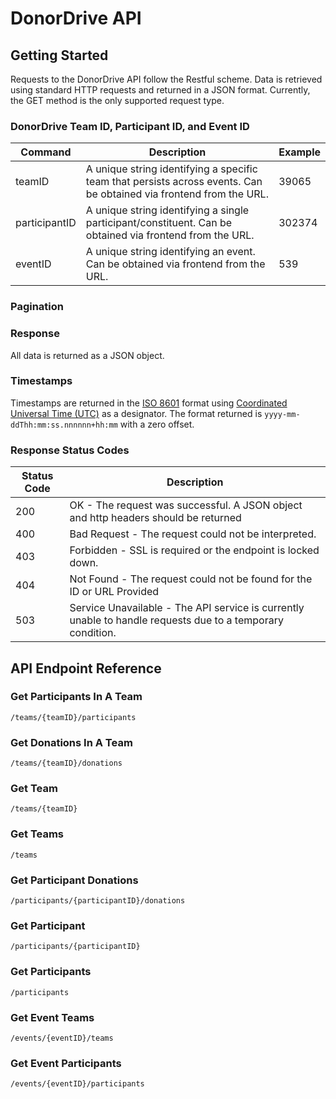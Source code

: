 # DonorDrive API

## Getting Started
Requests to the DonorDrive API follow the Restful scheme. Data is retrieved using standard HTTP requests and returned in a JSON format. Currently, the GET method is the only supported request type.
### DonorDrive Team ID, Participant ID, and Event ID
| Command | Description | Example |
| --- | --- | --- |
| teamID | A unique string identifying a specific team that persists across events. Can be obtained via frontend from the URL. | 39065 |
| participantID | A unique string identifying a single participant/constituent. Can be obtained via frontend from the URL. | 302374 |
| eventID |  A unique string identifying an event. Can be obtained via frontend from the URL. | 539 |
### Pagination
### Response
All data is returned as a JSON object.
### Timestamps
Timestamps are returned in the [ISO 8601](https://en.wikipedia.org/wiki/ISO_8601) format using [Coordinated Universal Time (UTC)](https://en.wikipedia.org/wiki/ISO_8601#Coordinated_Universal_Time_(UTC)) as a designator. The format returned is `yyyy-mm-ddThh:mm:ss.nnnnnn+hh:mm` with a zero offset.
### Response Status Codes
| Status Code | Description |
| --- | --- |
| 200 | OK - The request was successful. A JSON object and http headers should be returned |
| 400 | Bad Request - The request could not be interpreted. |
| 403 | Forbidden - SSL is required or the endpoint is locked down. |
| 404 | Not Found - The request could not be found for the ID or URL Provided |
| 503 | Service Unavailable - The API service is currently unable to handle requests due to a temporary condition. |
## API Endpoint Reference
### Get Participants In A Team
```
/teams/{teamID}/participants
```
### Get Donations In A Team
```
/teams/{teamID}/donations
```
### Get Team
```
/teams/{teamID}
```
### Get Teams
```
/teams
```
### Get Participant Donations
```
/participants/{participantID}/donations
```
### Get Participant
```
/participants/{participantID}
```
### Get Participants
```
/participants
```
### Get Event Teams
```
/events/{eventID}/teams
```
### Get Event Participants
```
/events/{eventID}/participants
```
